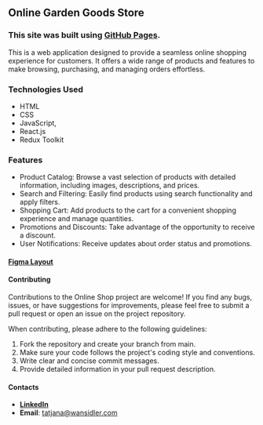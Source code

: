## Online Garden Goods Store

### This site was built using [GitHub Pages](https://tatianawansiedler.github.io/Garden_Project_Tel-Ran.de).

This is a web application designed to provide a seamless online shopping experience for customers. It offers a wide range of products and features to make browsing, purchasing, and managing orders effortless.

### Technologies Used

- HTML
- CSS
- JavaScript,
- React.js
- Redux Toolkit

### Features

- Product Catalog: Browse a vast selection of products with detailed information, including images, descriptions, and prices.
- Search and Filtering: Easily find products using search functionality and apply filters.
- Shopping Cart: Add products to the cart for a convenient shopping experience and manage quantities.
- Promotions and Discounts: Take advantage of the opportunity to receive a discount.
- User Notifications: Receive updates about order status and promotions.

#### [Figma Layout](https://www.figma.com/file/yNWvXvjZC0t8d9yBOpeEPy/Garden?node-id=4743%3A989)

#### Contributing

Contributions to the Online Shop project are welcome! If you find any bugs, issues, or have suggestions for improvements, please feel free to submit a pull request or open an issue on the project repository.

When contributing, please adhere to the following guidelines:

1. Fork the repository and create your branch from main.
2. Make sure your code follows the project's coding style and conventions.
3. Write clear and concise commit messages.
4. Provide detailed information in your pull request description.

#### Contacts

- [**LinkedIn**](https://www.linkedin.com/in/tatiana-vanzidler/)
- **Email**: <tatjana@wansidler.com>
